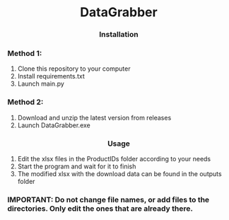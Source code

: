 <h1 align='center'>DataGrabber</h1>
<h3 align='center'>Installation</h3>
<h3>Method 1:</h3>
<ol>
  <li>Clone this repository to your computer</li>
  <li>Install requirements.txt</li>
  <li>Launch main.py</li>
</ol>
<h3>Method 2:</h3>
<ol>
  <li>Download and unzip the latest version from releases</li>
  <li>Launch DataGrabber.exe</li>
</ol>
<h3 align='center'>Usage</h3>
<ol>
  <li>Edit the xlsx files in the ProductIDs folder according to your needs</li>
  <li>Start the program and wait for it to finish</li>
  <li>The modified xlsx with the download data can be found in the outputs folder</li>
</ol>
<h3>IMPORTANT: Do not change file names, or add files to the directories. Only edit the ones that are already there.</h3>

